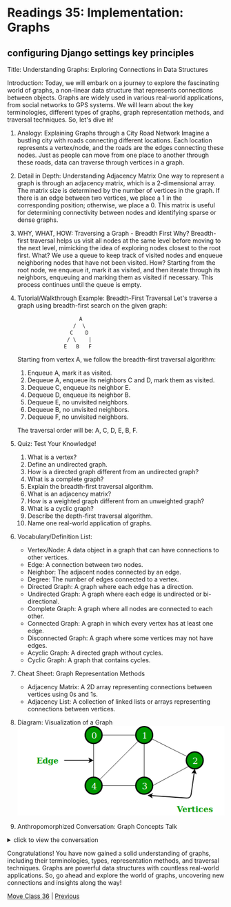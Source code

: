 # Readings 35: Implementation: Graphs

## configuring Django settings key principles

Title: Understanding Graphs: Exploring Connections in Data Structures

Introduction:
Today, we will embark on a journey to explore the fascinating world of graphs, a non-linear data structure that represents connections between objects. Graphs are widely used in various real-world applications, from social networks to GPS systems. We will learn about the key terminologies, different types of graphs, graph representation methods, and traversal techniques. So, let's dive in!

1. Analogy: Explaining Graphs through a City Road Network
Imagine a bustling city with roads connecting different locations. Each location represents a vertex/node, and the roads are the edges connecting these nodes. Just as people can move from one place to another through these roads, data can traverse through vertices in a graph.

2. Detail in Depth: Understanding Adjacency Matrix
One way to represent a graph is through an adjacency matrix, which is a 2-dimensional array. The matrix size is determined by the number of vertices in the graph. If there is an edge between two vertices, we place a 1 in the corresponding position; otherwise, we place a 0. This matrix is useful for determining connectivity between nodes and identifying sparse or dense graphs.

3. WHY, WHAT, HOW: Traversing a Graph - Breadth First
Why? Breadth-first traversal helps us visit all nodes at the same level before moving to the next level, mimicking the idea of exploring nodes closest to the root first.
What? We use a queue to keep track of visited nodes and enqueue neighboring nodes that have not been visited.
How? Starting from the root node, we enqueue it, mark it as visited, and then iterate through its neighbors, enqueuing and marking them as visited if necessary. This process continues until the queue is empty.

4. Tutorial/Walkthrough Example: Breadth-First Traversal
    Let's traverse a graph using breadth-first search on the given graph:

                           A
                         /  \
                        C    D
                       / \    |
                      E   B   F

    Starting from vertex A, we follow the breadth-first traversal algorithm:

    1. Enqueue A, mark it as visited.
    2. Dequeue A, enqueue its neighbors C and D, mark them as visited.
    3. Dequeue C, enqueue its neighbor E.
    4. Dequeue D, enqueue its neighbor B.
    5. Dequeue E, no unvisited neighbors.
    6. Dequeue B, no unvisited neighbors.
    7. Dequeue F, no unvisited neighbors.

    The traversal order will be: A, C, D, E, B, F.

5. Quiz: Test Your Knowledge!
    1. What is a vertex?
    2. Define an undirected graph.
    3. How is a directed graph different from an undirected graph?
    4. What is a complete graph?
    5. Explain the breadth-first traversal algorithm.
    6. What is an adjacency matrix?
    7. How is a weighted graph different from an unweighted graph?
    8. What is a cyclic graph?
    9. Describe the depth-first traversal algorithm.
    10. Name one real-world application of graphs.

6. Vocabulary/Definition List:
    - Vertex/Node: A data object in a graph that can have connections to other vertices.
    - Edge: A connection between two nodes.
    - Neighbor: The adjacent nodes connected by an edge.
    - Degree: The number of edges connected to a vertex.
    - Directed Graph: A graph where each edge has a direction.
    - Undirected Graph: A graph where each edge is undirected or bi-directional.
    - Complete Graph: A graph where all nodes are connected to each other.
    - Connected Graph: A graph in which every vertex has at least one edge.
    - Disconnected Graph: A graph where some vertices may not have edges.
    - Acyclic Graph: A directed graph without cycles.
    - Cyclic Graph: A graph that contains cycles.

7. Cheat Sheet: Graph Representation Methods
    - Adjacency Matrix: A 2D array representing connections between vertices using 0s and 1s.
    - Adjacency List: A collection of linked lists or arrays representing connections between vertices.

8. Diagram: Visualization of a Graph
    ![undirected graph](assets/undirectedgraph.png)
9. Anthropomorphized Conversation: Graph Concepts Talk

<details>
    <summary> click to view the conversation </summary>
    Vertex: Hey there, Edge and Neighbor! It's great to have this conversation with both of you. We all play important roles in the fascinating world of graphs.

    Edge: Absolutely! I'm the one connecting vertices together. I create the pathways between different nodes in a graph. Without me, the vertices would be isolated and disconnected.

    Neighbor: That's true, Edge! And I'm here to assist you in forming those connections. As a Neighbor, I'm the one directly linked to a vertex through an edge. I'm like its close companion, always connected and accessible.

    Vertex: It's fascinating how we all work together. As a vertex, I'm the fundamental unit of a graph. I represent data objects and can have multiple neighbors or adjacent vertices connected to me through edges. I depend on both of you to establish relationships with other vertices in the graph.

    Edge: Exactly, Vertex! You provide the foundation for connections, and I create those connections to other vertices. Together, we form the structure of a graph.

    Neighbor: And don't forget, Vertex, that the degree of a vertex is determined by the number of edges connected to it. It's like a measure of popularity among neighbors.

    Vertex: Ah, yes! The degree. It indicates how many connections I have. The more edges connected to me, the higher my degree.

    Edge: Speaking of degrees, Vertex, do you know that I can be directed or undirected? In a directed graph, I have a specific direction, pointing from one vertex to another. But in an undirected graph, I connect vertices in both directions, creating bi-directional pathways.

    Neighbor: That's a great point, Edge! Directed graphs add an extra layer of complexity to our interactions. The arrows indicate the direction in which edges are traversed, allowing for more precise information flow.

    Vertex: It's fascinating how our roles and interactions depend on the type of graph we're in. We could be part of a connected graph, where every vertex has at least one edge, or a disconnected graph, where some vertices might be isolated without any edges.

    Edge: And let's not forget about cycles! In cyclic graphs, there are paths that lead back to the starting vertex, forming loops. But in acyclic graphs, such paths are absent, making them more linear in nature.

    Neighbor: Absolutely, Edge! Cyclic graphs can create interesting loops and infinite possibilities for traversal. While acyclic graphs, also known as directed acyclic graphs (DAGs), often resemble tree structures.

    Vertex: Our roles and interactions are truly intriguing. And the ways we are represented, whether through adjacency matrices or adjacency lists, further enhance the understanding and manipulation of graphs.

    Edge: Indeed, Vertex! Adjacency matrices provide a compact representation of connections using a 2D array, while adjacency lists offer a more flexible and memory-efficient approach with linked lists or arrays.

    Neighbor: It's amazing to see how our collective efforts shape the world of graphs and enable various applications like GPS systems, social networks, and more.

    Vertex: Absolutely! Without us, the graph world wouldn't be as connected and insightful. We play integral roles in understanding relationships, exploring paths, and uncovering hidden connections within data.

    Edge: So, let's keep connecting, traversing, and exploring the vast graph universe together, Vertex and Neighbor. Our collaborations make graphs a powerful and versatile data structure!

    Neighbor: I couldn't agree more, Edge. Together, we bring life to the graph and unlock its immense potential. Let's continue making connections and expanding our network!

    Vertex: Cheers to that, Edge and Neighbor! Here's to the exciting world of graphs and the endless possibilities they offer. Let's keep graphing!

</details>

Congratulations! You have now gained a solid understanding of graphs, including their terminologies, types, representation methods, and traversal techniques. Graphs are powerful data structures with countless real-world applications. So, go ahead and explore the world of graphs, uncovering new connections and insights along the way!

[Move Class 36](./Class36.md) | [Previous](./Class34.md)
